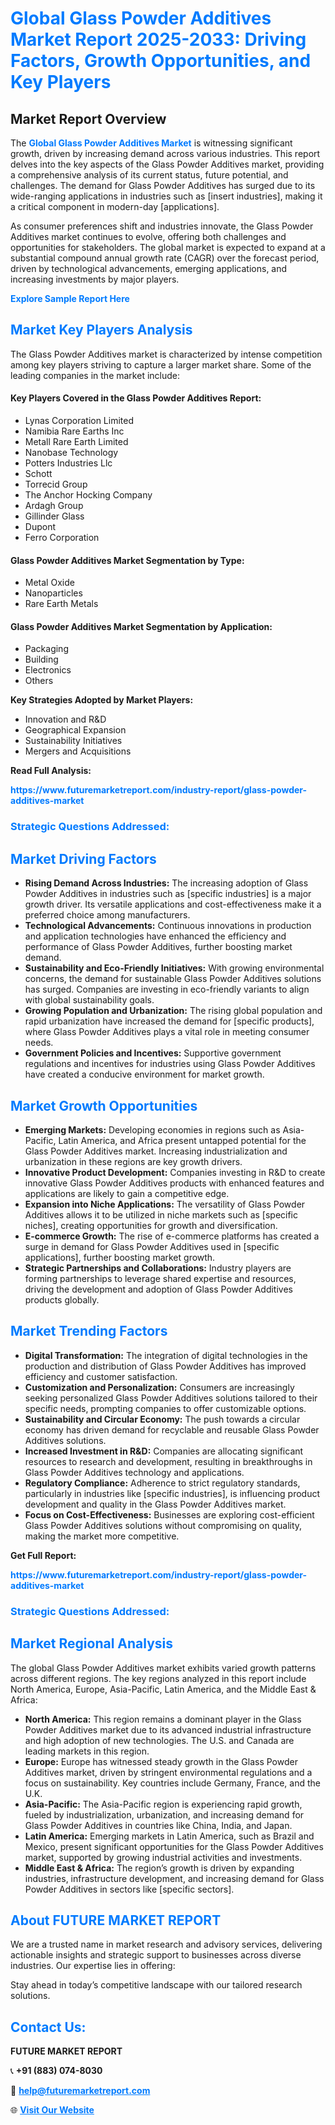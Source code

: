 <h1 style="color: #007BFF;">Global Glass Powder Additives Market Report 2025-2033: Driving Factors, Growth Opportunities, and Key Players</h1>

<section id="overview">
<h2>Market Report Overview</h2>
<p>The <a href="https://www.futuremarketreport.com/industry-report/glass-powder-additives-market" style="color: #007BFF; text-decoration: none;"><strong>Global Glass Powder Additives Market</strong></a> is witnessing significant growth, driven by increasing demand across various industries. This report delves into the key aspects of the Glass Powder Additives market, providing a comprehensive analysis of its current status, future potential, and challenges. The demand for Glass Powder Additives has surged due to its wide-ranging applications in industries such as [insert industries], making it a critical component in modern-day [applications].</p>
<p>As consumer preferences shift and industries innovate, the Glass Powder Additives market continues to evolve, offering both challenges and opportunities for stakeholders. The global market is expected to expand at a substantial compound annual growth rate (CAGR) over the forecast period, driven by technological advancements, emerging applications, and increasing investments by major players.</p>
</section>

<section id="overview">
<p><a href="https://www.futuremarketreport.com/request-sample/reportId=29729" style="color: #007BFF; text-decoration: none;"><strong>Explore Sample Report Here</strong></a></p>
</section>

<section id="key-players">
<h2 style="color: #007BFF;">Market Key Players Analysis</h2>
<p>The Glass Powder Additives market is characterized by intense competition among key players striving to capture a larger market share. Some of the leading companies in the market include:</p>
<h4>Key Players Covered in the Glass Powder Additives Report:</h4>
<ul><li>Lynas Corporation Limited</li><li>Namibia Rare Earths Inc</li><li>Metall Rare Earth Limited</li><li>Nanobase Technology</li><li>Potters Industries Llc</li><li>Schott</li><li>Torrecid Group</li><li>The Anchor Hocking Company</li><li>Ardagh Group</li><li>Gillinder Glass</li><li>Dupont</li><li>Ferro Corporation</li></ul>
<h4>Glass Powder Additives Market Segmentation by Type:</h4>
<ul><li>Metal Oxide</li><li>Nanoparticles</li><li>Rare Earth Metals</li></ul>

<h4>Glass Powder Additives Market Segmentation by Application:</h4>
<ul><li>Packaging</li><li>Building</li><li>Electronics</li><li>Others</li></ul>
<p><strong>Key Strategies Adopted by Market Players:</strong></p>
<ul>
<li>Innovation and R&D</li>
<li>Geographical Expansion</li>
<li>Sustainability Initiatives</li>
<li>Mergers and Acquisitions</li>
</ul>
</section>

<section>
<p><strong>Read Full Analysis: </strong></p><a href="https://www.futuremarketreport.com/industry-report/glass-powder-additives-market" style="color: #007BFF; text-decoration: none;"><strong>https://www.futuremarketreport.com/industry-report/glass-powder-additives-market</strong></a>
<h3 style="color: #007BFF;">Strategic Questions Addressed:</h3>
</section>

<section id="driving-factors">
<h2 style="color: #007BFF;">Market Driving Factors</h2>
<ul>
<li><strong>Rising Demand Across Industries:</strong> The increasing adoption of Glass Powder Additives in industries such as [specific industries] is a major growth driver. Its versatile applications and cost-effectiveness make it a preferred choice among manufacturers.</li>
<li><strong>Technological Advancements:</strong> Continuous innovations in production and application technologies have enhanced the efficiency and performance of Glass Powder Additives, further boosting market demand.</li>
<li><strong>Sustainability and Eco-Friendly Initiatives:</strong> With growing environmental concerns, the demand for sustainable Glass Powder Additives solutions has surged. Companies are investing in eco-friendly variants to align with global sustainability goals.</li>
<li><strong>Growing Population and Urbanization:</strong> The rising global population and rapid urbanization have increased the demand for [specific products], where Glass Powder Additives plays a vital role in meeting consumer needs.</li>
<li><strong>Government Policies and Incentives:</strong> Supportive government regulations and incentives for industries using Glass Powder Additives have created a conducive environment for market growth.</li>
</ul>
</section>

<section id="growth-opportunities">
<h2 style="color: #007BFF;">Market Growth Opportunities</h2>
<ul>
<li><strong>Emerging Markets:</strong> Developing economies in regions such as Asia-Pacific, Latin America, and Africa present untapped potential for the Glass Powder Additives market. Increasing industrialization and urbanization in these regions are key growth drivers.</li>
<li><strong>Innovative Product Development:</strong> Companies investing in R&D to create innovative Glass Powder Additives products with enhanced features and applications are likely to gain a competitive edge.</li>
<li><strong>Expansion into Niche Applications:</strong> The versatility of Glass Powder Additives allows it to be utilized in niche markets such as [specific niches], creating opportunities for growth and diversification.</li>
<li><strong>E-commerce Growth:</strong> The rise of e-commerce platforms has created a surge in demand for Glass Powder Additives used in [specific applications], further boosting market growth.</li>
<li><strong>Strategic Partnerships and Collaborations:</strong> Industry players are forming partnerships to leverage shared expertise and resources, driving the development and adoption of Glass Powder Additives products globally.</li>
</ul>
</section>

<section id="trending-factors">
<h2 style="color: #007BFF;">Market Trending Factors</h2>
<ul>
<li><strong>Digital Transformation:</strong> The integration of digital technologies in the production and distribution of Glass Powder Additives has improved efficiency and customer satisfaction.</li>
<li><strong>Customization and Personalization:</strong> Consumers are increasingly seeking personalized Glass Powder Additives solutions tailored to their specific needs, prompting companies to offer customizable options.</li>
<li><strong>Sustainability and Circular Economy:</strong> The push towards a circular economy has driven demand for recyclable and reusable Glass Powder Additives solutions.</li>
<li><strong>Increased Investment in R&D:</strong> Companies are allocating significant resources to research and development, resulting in breakthroughs in Glass Powder Additives technology and applications.</li>
<li><strong>Regulatory Compliance:</strong> Adherence to strict regulatory standards, particularly in industries like [specific industries], is influencing product development and quality in the Glass Powder Additives market.</li>
<li><strong>Focus on Cost-Effectiveness:</strong> Businesses are exploring cost-efficient Glass Powder Additives solutions without compromising on quality, making the market more competitive.</li>
</ul>
</section>

<section>
<p><strong>Get Full Report: </strong></p><a href="https://www.futuremarketreport.com/industry-report/glass-powder-additives-market" style="color: #007BFF; text-decoration: none;"><strong>https://www.futuremarketreport.com/industry-report/glass-powder-additives-market</strong></a>
<h3 style="color: #007BFF;">Strategic Questions Addressed:</h3>
</section>


<section id="regional-analysis">
<h2 style="color: #007BFF;">Market Regional Analysis</h2>
<p>The global Glass Powder Additives market exhibits varied growth patterns across different regions. The key regions analyzed in this report include North America, Europe, Asia-Pacific, Latin America, and the Middle East & Africa:</p>
<ul>
<li><strong>North America:</strong> This region remains a dominant player in the Glass Powder Additives market due to its advanced industrial infrastructure and high adoption of new technologies. The U.S. and Canada are leading markets in this region.</li>
<li><strong>Europe:</strong> Europe has witnessed steady growth in the Glass Powder Additives market, driven by stringent environmental regulations and a focus on sustainability. Key countries include Germany, France, and the U.K.</li>
<li><strong>Asia-Pacific:</strong> The Asia-Pacific region is experiencing rapid growth, fueled by industrialization, urbanization, and increasing demand for Glass Powder Additives in countries like China, India, and Japan.</li>
<li><strong>Latin America:</strong> Emerging markets in Latin America, such as Brazil and Mexico, present significant opportunities for the Glass Powder Additives market, supported by growing industrial activities and investments.</li>
<li><strong>Middle East & Africa:</strong> The region’s growth is driven by expanding industries, infrastructure development, and increasing demand for Glass Powder Additives in sectors like [specific sectors].</li>
</ul>
</section>

<footer>
<h2 style="color: #007BFF;">About FUTURE MARKET REPORT</h2>
<p>We are a trusted name in market research and advisory services, delivering actionable insights and strategic support to businesses across diverse industries. Our expertise lies in offering:</p>

<p>Stay ahead in today’s competitive landscape with our tailored research solutions.</p>

<h2 style="color: #007BFF;">Contact Us:</h2>
<p><strong>FUTURE MARKET REPORT</strong></p>
<p>📞 <strong>+91 (883) 074-8030</strong></p>
<p>📧 <strong><a href="mailto:help@futuremarketreport.com" style="color: #007BFF;">help@futuremarketreport.com</a></strong></p>
<p>🌐 <strong><a href="https://www.futuremarketreport.com/" style="color: #007BFF;">Visit Our Website</a></strong></p>
</footer>